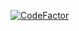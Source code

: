 [![CodeFactor](https://www.codefactor.io/repository/github/spbu-coding-2023/graphs-graphs-8/badge)](https://www.codefactor.io/repository/github/spbu-coding-2023/graphs-graphs-8)
